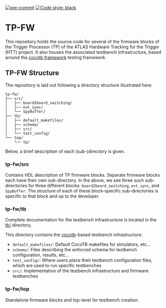 [![pre-commit](https://img.shields.io/badge/pre--commit-enabled-brightgreen?logo=pre-commit&logoColor=white)](https://github.com/pre-commit/pre-commit)
[![Code style: black](https://img.shields.io/badge/code%20style-black-000000.svg)](https://github.com/psf/black)
# TP-FW

This repository holds the source code for several of the firmware blocks of the
Trigger Processor (TP) of the ATLAS Hardware Tracking for the Trigger (HTT) project.
It also houses the associated testbench infrastructure, based around the
[cocotb framework](https://docs.cocotb.org/en/latest/) testing framework.

## TP-FW Structure

The repository is laid out following a directory structure illustrated here:

```
tp-fw/
├── src/
│   ├── board2board_switching/
│   ├── evt_sync/
│   └── SpyBuffer/
├── tb/
│   ├── default_makefiles/
│   ├── schema/
│   ├── src/
│   └── test_config/
└── top/
    └── tp/
```
Below, a brief description of each (sub-)directory is given.

### tp-fw/src

Contains HDL description of TP firmware blocks. Separate firmware blocks each have
their own sub-directory. In the above, we see three such sub-directories for
three different blocks: `board2board_switching`, `evt_sync`, and `SpyBuffer`.
The structure of each of these block-specific sub-directories is specific to that
block and up to the developer.

### tp-fw/tb

Complete documentation for the testbench infrastructure is located in the [tb/](tb/) directory.

This directory contains the [cocotb](https://docs.cocotb.org/en/latest/)-based
testbench infrastructure.

  * `default_makefiles/`: Default CocoTB makefiles for simulators, etc...
  * `schema/`: Files describing the enforced schema for testbench configuration, results, etc...
  * `test_config/`: Where users place their testbench configuration files, which are used to run specific testbenches
  * `src/`: Implementation of the testbench infrastructure and firmware testbenches

### tp-fw/top

Standalone firmware blocks and top-level for testbench creation.
